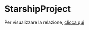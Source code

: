 # StarshipProject
Per visualizzare la relazione, [clicca qui](https://github.com/Vincenzo-DeCandia/Progetto-Starship/blob/main/Documentazione/Relazione%20reti.pdf)
